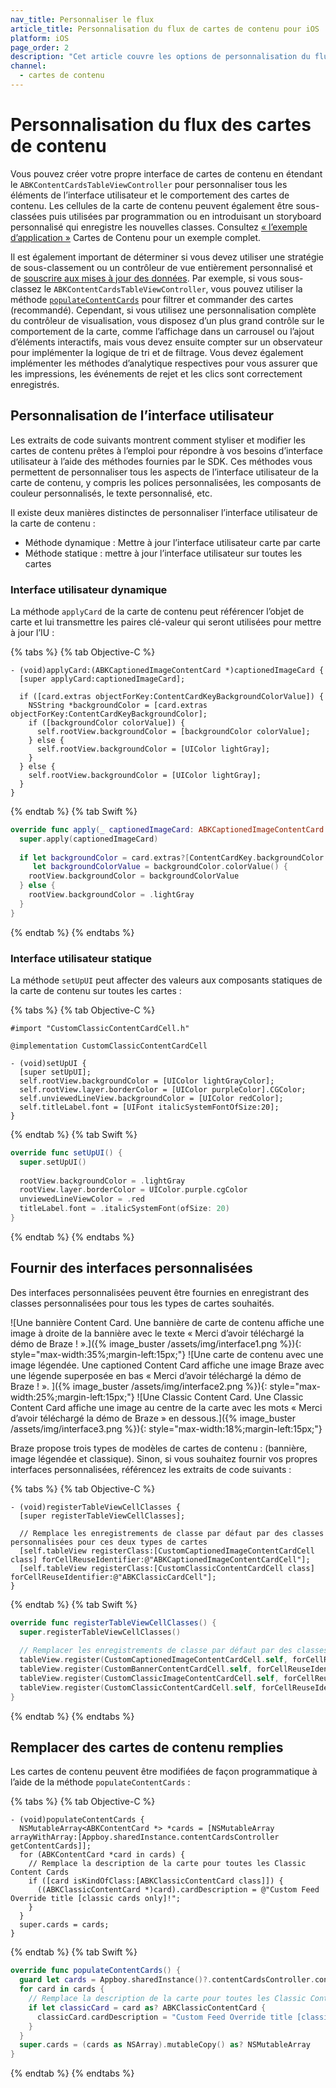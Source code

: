 ```yaml
---
nav_title: Personnaliser le flux
article_title: Personnalisation du flux de cartes de contenu pour iOS
platform: iOS
page_order: 2
description: "Cet article couvre les options de personnalisation du flux de cartes de contenu dans votre application iOS."
channel:
  - cartes de contenu
---
```


# Personnalisation du flux des cartes de contenu

Vous pouvez créer votre propre interface de cartes de contenu en étendant le `ABKContentCardsTableViewController` pour personnaliser tous les éléments de l’interface utilisateur et le comportement des cartes de contenu. Les cellules de la carte de contenu peuvent également être sous-classées puis utilisées par programmation ou en introduisant un storyboard personnalisé qui enregistre les nouvelles classes. Consultez [« l’exemple d’application »](https://github.com/Appboy/appboy-ios-sdk/tree/master/Samples/ContentCards/BrazeContentCardsSampleApp) Cartes de Contenu pour un exemple complet. 

Il est également important de déterminer si vous devez utiliser une stratégie de sous-classement ou un contrôleur de vue entièrement personnalisé et de [souscrire aux mises à jour des données]({{site.baseurl}}/developer_guide/platform_integration_guides/ios/content_cards/integration/). Par exemple, si vous sous-classez le `ABKContentCardsTableViewController`, vous pouvez utiliser la méthode [`populateContentCards`](#overriding-populated-content-cards) pour filtrer et commander des cartes (recommandé). Cependant, si vous utilisez une personnalisation complète du contrôleur de visualisation, vous disposez d’un plus grand contrôle sur le comportement de la carte, comme l’affichage dans un carrousel ou l’ajout d’éléments interactifs, mais vous devez ensuite compter sur un observateur pour implémenter la logique de tri et de filtrage. Vous devez également implémenter les méthodes d’analytique respectives pour vous assurer que les impressions, les événements de rejet et les clics sont correctement enregistrés.

## Personnalisation de l’interface utilisateur

Les extraits de code suivants montrent comment styliser et modifier les cartes de contenu prêtes à l’emploi pour répondre à vos besoins d’interface utilisateur à l’aide des méthodes fournies par le SDK. Ces méthodes vous permettent de personnaliser tous les aspects de l’interface utilisateur de la carte de contenu, y compris les polices personnalisées, les composants de couleur personnalisés, le texte personnalisé, etc. 

Il existe deux manières distinctes de personnaliser l’interface utilisateur de la carte de contenu : 
- Méthode dynamique : Mettre à jour l’interface utilisateur carte par carte
- Méthode statique : mettre à jour l’interface utilisateur sur toutes les cartes

### Interface utilisateur dynamique

La méthode `applyCard` de la carte de contenu peut référencer l’objet de carte et lui transmettre les paires clé-valeur qui seront utilisées pour mettre à jour l’IU :

{% tabs %}
{% tab Objective-C %}
```objc
- (void)applyCard:(ABKCaptionedImageContentCard *)captionedImageCard {
  [super applyCard:captionedImageCard];    
 
  if ([card.extras objectForKey:ContentCardKeyBackgroundColorValue]) {
    NSString *backgroundColor = [card.extras objectForKey:ContentCardKeyBackgroundColor];
    if ([backgroundColor colorValue]) {
      self.rootView.backgroundColor = [backgroundColor colorValue];
    } else {
      self.rootView.backgroundColor = [UIColor lightGray];
    }
  } else {
    self.rootView.backgroundColor = [UIColor lightGray];
  }  
}
```
{% endtab %}
{% tab Swift %}
```swift
override func apply(_ captionedImageCard: ABKCaptionedImageContentCard!) {
  super.apply(captionedImageCard)         
 
  if let backgroundColor = card.extras?[ContentCardKey.backgroundColor.rawValue] as? String,
     let backgroundColorValue = backgroundColor.colorValue() {
    rootView.backgroundColor = backgroundColorValue
  } else {
    rootView.backgroundColor = .lightGray
  }
}
```
{% endtab %}
{% endtabs %}

### Interface utilisateur statique

La méthode `setUpUI` peut affecter des valeurs aux composants statiques de la carte de contenu sur toutes les cartes :

{% tabs %}
{% tab Objective-C %}
```objc
#import "CustomClassicContentCardCell.h"  
 
@implementation CustomClassicContentCardCell
 
- (void)setUpUI {
  [super setUpUI];
  self.rootView.backgroundColor = [UIColor lightGrayColor];
  self.rootView.layer.borderColor = [UIColor purpleColor].CGColor;
  self.unviewedLineView.backgroundColor = [UIColor redColor];
  self.titleLabel.font = [UIFont italicSystemFontOfSize:20];
}
```
{% endtab %}
{% tab Swift %}
```swift
override func setUpUI() {
  super.setUpUI()
     
  rootView.backgroundColor = .lightGray
  rootView.layer.borderColor = UIColor.purple.cgColor
  unviewedLineViewColor = .red
  titleLabel.font = .italicSystemFont(ofSize: 20)
}
```
{% endtab %}
{% endtabs %}

## Fournir des interfaces personnalisées

Des interfaces personnalisées peuvent être fournies en enregistrant des classes personnalisées pour tous les types de cartes souhaités. 

![Une bannière Content Card. Une bannière de carte de contenu affiche une image à droite de la bannière avec le texte « Merci d’avoir téléchargé la démo de Braze ! ».]({% image_buster /assets/img/interface1.png %}){: style="max-width:35%;margin-left:15px;"}
![Une carte de contenu avec une image légendée. Une captioned Content Card affiche une image Braze avec une légende superposée en bas « Merci d’avoir téléchargé la démo de Braze ! ». ]({% image_buster /assets/img/interface2.png %}){: style="max-width:25%;margin-left:15px;"}
![Une Classic Content Card. Une Classic Content Card affiche une image au centre de la carte avec les mots « Merci d’avoir téléchargé la démo de Braze » en dessous.]({% image_buster /assets/img/interface3.png %}){: style="max-width:18%;margin-left:15px;"}

Braze propose trois types de modèles de cartes de contenu : (bannière, image légendée et classique). Sinon, si vous souhaitez fournir vos propres interfaces personnalisées, référencez les extraits de code suivants :

{% tabs %}
{% tab Objective-C %}
```objc
- (void)registerTableViewCellClasses {
  [super registerTableViewCellClasses];
 
  // Remplace les enregistrements de classe par défaut par des classes personnalisées pour ces deux types de cartes
  [self.tableView registerClass:[CustomCaptionedImageContentCardCell class] forCellReuseIdentifier:@"ABKCaptionedImageContentCardCell"];
  [self.tableView registerClass:[CustomClassicContentCardCell class] forCellReuseIdentifier:@"ABKClassicCardCell"];
}
```
{% endtab %}
{% tab Swift %}
```swift
override func registerTableViewCellClasses() {
  super.registerTableViewCellClasses()
     
  // Remplacer les enregistrements de classe par défaut par des classes personnalisées
  tableView.register(CustomCaptionedImageContentCardCell.self, forCellReuseIdentifier: "ABKCaptionedImageContentCardCell")
  tableView.register(CustomBannerContentCardCell.self, forCellReuseIdentifier: "ABKBannerContentCardCell")
  tableView.register(CustomClassicImageContentCardCell.self, forCellReuseIdentifier: "ABKClassicImageCardCell")
  tableView.register(CustomClassicContentCardCell.self, forCellReuseIdentifier: "ABKClassicCardCell")
}
```
{% endtab %}
{% endtabs %}

## Remplacer des cartes de contenu remplies

Les cartes de contenu peuvent être modifiées de façon programmatique à l’aide de la méthode `populateContentCards` :

{% tabs %}
{% tab Objective-C %}
```objc
- (void)populateContentCards {
  NSMutableArray<ABKContentCard *> *cards = [NSMutableArray arrayWithArray:[Appboy.sharedInstance.contentCardsController getContentCards]];
  for (ABKContentCard *card in cards) {
    // Remplace la description de la carte pour toutes les Classic Content Cards
    if ([card isKindOfClass:[ABKClassicContentCard class]]) {
      ((ABKClassicContentCard *)card).cardDescription = @"Custom Feed Override title [classic cards only]!";
    }
  }
  super.cards = cards;
}
```
{% endtab %}
{% tab Swift %}
```swift
override func populateContentCards() {
  guard let cards = Appboy.sharedInstance()?.contentCardsController.contentCards else { return }
  for card in cards {
    // Remplace la description de la carte pour toutes les Classic Content Cards
    if let classicCard = card as? ABKClassicContentCard {
      classicCard.cardDescription = "Custom Feed Override title [classic cards only]!"
    }
  }
  super.cards = (cards as NSArray).mutableCopy() as? NSMutableArray
}
```
{% endtab %}
{% endtabs %}